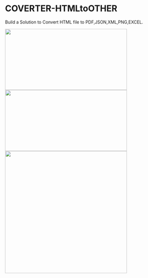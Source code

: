 # COVERTER-HTMLtoOTHER
Build a Solution to Convert HTML file to PDF,JSON,XML,PNG,EXCEL.

<img src="images/HTML TO EXCEL" Width="400" height="200">
<img src="images/HTML TO PDF"  Width="400" height="200">
<img src="images/HTML TO PNG"  Width="400" height="400">

